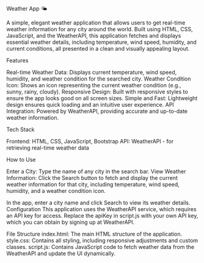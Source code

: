 Weather App 🌤️

A simple, elegant weather application that allows users to get real-time weather information for any city around the world. Built using HTML, CSS, JavaScript, and the WeatherAPI, this application fetches and displays essential weather details, including temperature, wind speed, humidity, and current conditions, all presented in a clean and visually appealing layout.

Features

Real-time Weather Data: Displays current temperature, wind speed, humidity, and weather condition for the searched city.
Weather Condition Icon: Shows an icon representing the current weather condition (e.g., sunny, rainy, cloudy).
Responsive Design: Built with responsive styles to ensure the app looks good on all screen sizes.
Simple and Fast: Lightweight design ensures quick loading and an intuitive user experience.
API Integration: Powered by WeatherAPI, providing accurate and up-to-date weather information.

Tech Stack

Frontend: HTML, CSS, JavaScript, Bootstrap
API: WeatherAPI - for retrieving real-time weather data

How to Use

Enter a City: Type the name of any city in the search bar.
View Weather Information: Click the Search button to fetch and display the current weather information for that city, including temperature, wind speed, humidity, and a weather condition icon.

In the app, enter a city name and click Search to view its weather details.
Configuration
This application uses the WeatherAPI service, which requires an API key for access. Replace the apiKey in script.js with your own API key, which you can obtain by signing up at WeatherAPI.

File Structure
index.html: The main HTML structure of the application.
style.css: Contains all styling, including responsive adjustments and custom classes.
script.js: Contains JavaScript code to fetch weather data from the WeatherAPI and update the UI dynamically.



